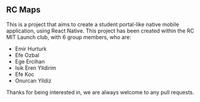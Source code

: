 ## RC Maps

This is a project that aims to create a student portal-like native mobile application, using React Native. This project has been created within the RC MIT Launch club, with 6 group members, who are:

- Emir Hurturk
- Efe Ozbal
- Ege Ercihan
- Isik Eren Yildirim 
- Efe Koc
- Onurcan Yildiz

Thanks for being interested in, we are always welcome to any pull requests.

